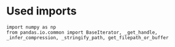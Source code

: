 # Used imports

```text
import numpy as np
from pandas.io.common import BaseIterator, _get_handle, _infer_compression, _stringify_path, get_filepath_or_buffer
```
